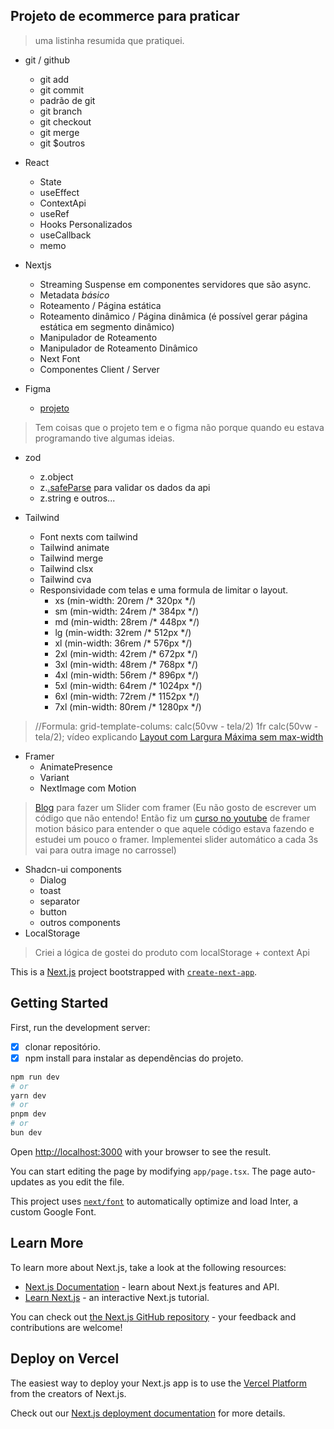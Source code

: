 ## Projeto de ecommerce para praticar
> uma listinha resumida que pratiquei.
- git / github
    - git add
    - git commit
    - padrão de git
    - git branch
    - git checkout
    - git merge
    - git  $outros

- React
    - State
    - useEffect
    - ContextApi
    - useRef
    - Hooks Personalizados
    - useCallback
    - memo
- Nextjs
    - Streaming Suspense em componentes servidores que são async.
    - Metadata _básico_
    - Roteamento / Página estática
    - Roteamento dinâmico / Página dinâmica (é possível gerar página estática em segmento dinâmico)
    - Manipulador de Roteamento
    - Manipulador de Roteamento Dinâmico
    - Next Font
    - Componentes Client / Server
- Figma 
   - [projeto](https://www.figma.com/file/F3L5y9LhTba3u1u0sdW2OS/Projeto-Ecommerce?type=design&node-id=0%3A1&mode=design&t=WpXyV82ACMpRTKdX-1)
   
> Tem coisas que o projeto tem e o figma não porque quando eu estava programando tive algumas ideias.

- zod
   - z.object
   - z.[.safeParse](https://github.com/colinhacks/zod#safeparse) para validar os dados da api
   - z.string e outros...
   
- Tailwind
     - Font nexts com tailwind
     - Tailwind animate
     - Tailwind merge
     - Tailwind clsx
     - Tailwind cva
     - Responsividade com telas e uma formula de limitar o layout.
         - xs (min-width: 20rem /* 320px */)
         - sm  (min-width: 24rem /* 384px */)
         - md  (min-width: 28rem /* 448px */)
         - lg  (min-width: 32rem /* 512px */)
         - xl  (min-width: 36rem /* 576px */)
         - 2xl  (min-width: 42rem /* 672px */)
         - 3xl  (min-width: 48rem /* 768px */)
         - 4xl  (min-width: 56rem /* 896px */)
         - 5xl  (min-width: 64rem /* 1024px */)
         - 6xl  (min-width: 72rem /* 1152px */)
         - 7xl  (min-width: 80rem /* 1280px */)
> //Formula:
grid-template-colums: calc(50vw - tela/2) 1fr calc(50vw - tela/2); vídeo explicando [Layout com Largura Máxima sem max-width](https://www.youtube.com/watch?v=Kj2L78BHvKw&t=264s)

- Framer
     - AnimatePresence
     - Variant
     - NextImage com Motion
     
> [Blog](https://www.freecodecamp.org/news/build-an-image-carousel-with-react-and-framer-motion/) para fazer um Slider com framer (Eu não gosto de escrever um código que não entendo! Então fiz um [curso no youtube](https://www.youtube.com/watch?v=znbCa4Rr054&t=896s) de framer motion básico para entender o que aquele código estava fazendo e estudei um pouco o framer. Implementei slider automático a cada 3s vai para outra image no carrossel)

- Shadcn-ui components
     - Dialog
     - toast
     - separator
     - button
     -  outros components
- LocalStorage
> Criei a lógica de gostei do produto com localStorage + context Api

This is a [Next.js](https://nextjs.org/) project bootstrapped with [`create-next-app`](https://github.com/vercel/next.js/tree/canary/packages/create-next-app).

## Getting Started

First, run the development server:

- [x] clonar repositório.
- [x] npm install para instalar as dependências do projeto.

```bash
npm run dev
# or
yarn dev
# or
pnpm dev
# or
bun dev
```
Open [http://localhost:3000](http://localhost:3000) with your browser to see the result.

You can start editing the page by modifying `app/page.tsx`. The page auto-updates as you edit the file.

This project uses [`next/font`](https://nextjs.org/docs/basic-features/font-optimization) to automatically optimize and load Inter, a custom Google Font.

## Learn More

To learn more about Next.js, take a look at the following resources:

- [Next.js Documentation](https://nextjs.org/docs) - learn about Next.js features and API.
- [Learn Next.js](https://nextjs.org/learn) - an interactive Next.js tutorial.

You can check out [the Next.js GitHub repository](https://github.com/vercel/next.js/) - your feedback and contributions are welcome!

## Deploy on Vercel

The easiest way to deploy your Next.js app is to use the [Vercel Platform](https://vercel.com/new?utm_medium=default-template&filter=next.js&utm_source=create-next-app&utm_campaign=create-next-app-readme) from the creators of Next.js.

Check out our [Next.js deployment documentation](https://nextjs.org/docs/deployment) for more details.
